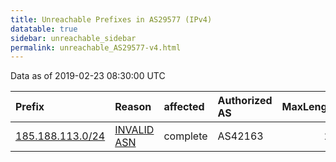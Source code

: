 ```yaml
---
title: Unreachable Prefixes in AS29577 (IPv4)
datatable: true
sidebar: unreachable_sidebar
permalink: unreachable_AS29577-v4.html
---
```


Data as of 2019-02-23 08:30:00 UTC


<div class="datatable-begin"></div>

| Prefix                                                     | Reason                                                                                                  | affected   | Authorized AS   |   MaxLength | Anchor                                         |   unreachable /24s |
|:-----------------------------------------------------------|:--------------------------------------------------------------------------------------------------------|:-----------|:----------------|------------:|:-----------------------------------------------|-------------------:|
| [185.188.113.0/24](https://stat.ripe.net/185.188.113.0/24) | [INVALID ASN](https://rpki-validator.ripe.net/announcement-preview?asn=AS29577&prefix=185.188.113.0/24) | complete   | AS42163         |          22 | [RIPE](unreachable_RIPE_NCC_RPKI_Root-v4.html) |                  1 |

<div class="datatable-end"></div>